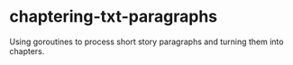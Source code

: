 # chaptering-txt-paragraphs
Using goroutines to process short story paragraphs and turning them into chapters.
